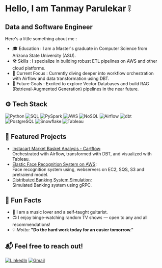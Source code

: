 # Hello, I am Tanmay Parulekar ❕
## Data and Software Engineer


Here's a little something about me :

- 🎓 Education : I am a Master's graduate in Computer Science from Arizona State University (ASU).
- 🛠️ Skills : I specialize in building robust ETL pipelines on AWS and other cloud platforms.
- 🚀 Current Focus : Currently diving deeper into workflow orchestration with Airflow and data transformation using DBT.
- 🧠 Future Goals : Excited to explore Vector Databases and build RAG (Retrieval-Augmented Generation) pipelines in the near future.


## ⚙️ Tech Stack

![Python](https://img.shields.io/badge/-Python-3776AB?style=for-the-badge&logo=python&logoColor=white)
![SQL](https://img.shields.io/badge/-SQL-4479A1?style=for-the-badge&logo=sqlite&logoColor=white)
![PySpark](https://img.shields.io/badge/-PySpark-E25A1C?style=for-the-badge&logo=apachespark&logoColor=white)
![AWS](https://img.shields.io/badge/-AWS-232F3E?style=for-the-badge&logo=amazonaws&logoColor=white)
![NoSQL](https://img.shields.io/badge/-NoSQL-4DB33D?style=for-the-badge&logo=mongodb&logoColor=white)
![Airflow](https://img.shields.io/badge/-Airflow-017CEE?style=for-the-badge&logo=apacheairflow&logoColor=white)
![dbt](https://img.shields.io/badge/-dbt-FF694B?style=for-the-badge&logo=dbt&logoColor=white)
![PostgreSQL](https://img.shields.io/badge/-PostgreSQL-336791?style=for-the-badge&logo=postgresql&logoColor=white)
![Snowflake](https://img.shields.io/badge/-Snowflake-56B9EB?style=for-the-badge&logo=snowflake&logoColor=white)
![Tableau](https://img.shields.io/badge/-Tableau-E97627?style=for-the-badge&logo=tableau&logoColor=white)

## 📂 Featured Projects

- [Instacart Market Basket Analysis - Cartflow](https://github.com/tanmaymp/Cartflow):  
  Orchestrated with Airflow, transformed with DBT, and visualized with Tableau.
- [Elastic Face Recognition System on AWS](https://github.com/tanmaymp/aws-face-recognition):  
  Face recognition system using, webservers on EC2, SQS, S3 and pretraiend model.
- [Distributed Banking System Simulation](https://github.com/tanmaymp/banking_grpc):  
  Simulated Banking system using gRPC.



## 💬 Fun Facts

- 🎸 I am a music lover and a self-taught guitarist.  
- 📺 I enjoy binge-watching random TV shows — open to any and all recommendations!  
- 💡 *Motto:* **"Do the hard work today for an easier tomorrow."**


## 📬 Feel free to reach out!

[![LinkedIn](https://img.shields.io/badge/LinkedIn-Connect-blue?style=for-the-badge&logo=linkedin&logoColor=white)](https://www.linkedin.com/in/tanmay-parulekar)
[![Gmail](https://img.shields.io/badge/Gmail-Email-red?style=for-the-badge&logo=gmail&logoColor=white)](mailto:tmparulekar@gmail.com)

<!--
**tanmaymp/tanmaymp** is a ✨ _special_ ✨ repository because its `README.md` (this file) appears on your GitHub profile.

Here are some ideas to get you started:

- 🔭 I’m currently working on ...
- 🌱 I’m currently learning ...
- 👯 I’m looking to collaborate on ...
- 🤔 I’m looking for help with ...
- 💬 Ask me about ...
- 📫 How to reach me: ...
- 😄 Pronouns: ...
- ⚡ Fun fact: ...
-->
